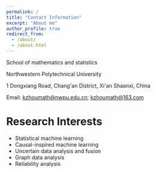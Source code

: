 ```yaml
---
permalink: /
title: "Contact Information"
excerpt: "About me"
author_profile: true
redirect_from: 
  - /about/
  - /about.html
---
```


School of mathematics and statistics

Northwestern Polytechnical University

1 Dongxiang Road, Chang'an District, Xi'an Shaanxi, China

Email: kzhoumath@nwpu.edu.cn; kzhoumath@163.com



# Research Interests

- Statistical machine learning
- Causal-inspired machine learning
- Uncertain data analysis and fusion
- Graph data analysis
- Reliability analysis
